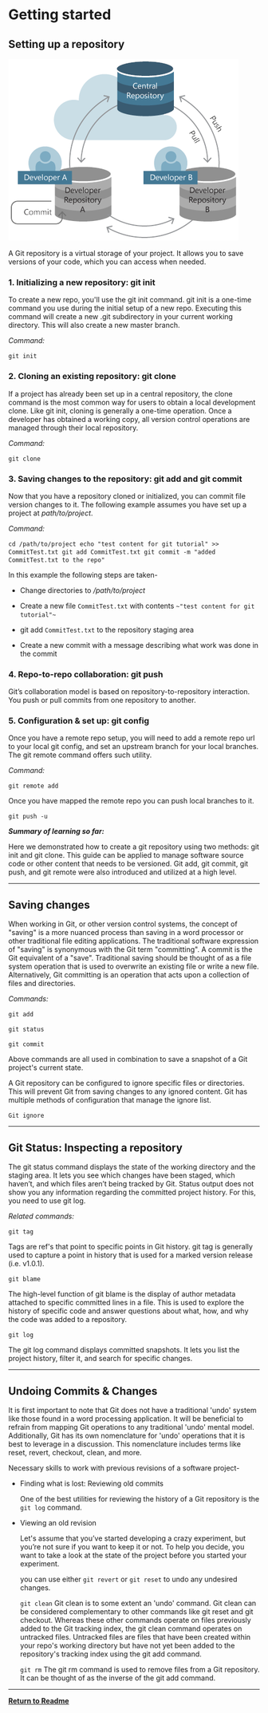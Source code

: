 # **Getting started**




## **Setting up a repository**



   ![GitHub Logo](../images/git_repositories.png)

A Git repository is a virtual storage of your project. It allows you to save versions of your code, which you can access when needed. 

  ### 1. Initializing a new repository: git init
  
  To create a new repo, you'll use the git init command. git init is a one-time command you use during the initial setup of a new repo. Executing this command will create a new .git subdirectory in your current working directory. This will also create a new master branch.
  
  _Command:_
  
  ```
  git init
  ```
   
  
  ### 2. Cloning an existing repository: git clone
  If a project has already been set up in a central repository, the clone command is the most common way for users to obtain a local development clone. Like git init, cloning is generally a one-time operation. Once a developer has obtained a working copy, all version control operations are managed through their local repository.
    
  _Command:_
  
  ```
  git clone
  ```

  ### 3. Saving changes to the repository: git add and git commit
  Now that you have a repository cloned or initialized, you can commit file version changes to it. The following example assumes you have set up a project at _path/to/project_. 
  
  
   _Command:_
   
   ```
cd /path/to/project echo "test content for git tutorial" >> CommitTest.txt git add CommitTest.txt git commit -m "added CommitTest.txt to the repo"
   ```
  In this example the following steps are taken-
  
  * Change directories to _/path/to/project_
  
  * Create a new file ``` CommitTest.txt ``` with contents ``` ~"test content for git tutorial"~ ```
  
  * git add ``` CommitTest.txt ``` to the repository staging area
  
  * Create a new commit with a message describing what work was done in the commit
  
  
  ### 4. Repo-to-repo collaboration: git push
  Git’s collaboration model is based on repository-to-repository interaction. You push or pull commits from one repository to another.
  
     
  ### 5. Configuration & set up: git config
  Once you have a remote repo setup, you will need to add a remote repo url to your local git config, and set an upstream branch for your local branches. The git remote command offers such utility.
  
  _Command:_
  
  ```
  git remote add
  ```

 Once you have mapped the remote repo you can push local branches to it.
 
 ```
git push -u
```

**_Summary of learning so far:_**

Here we demonstrated how to create a git repository using two methods: git init and git clone. This guide can be applied to manage software source code or other content that needs to be versioned. Git add, git commit, git push, and git remote were also introduced and utilized at a high level.

*** 
  
  
  
## **Saving changes**


When working in Git, or other version control systems, the concept of "saving" is a more nuanced process than saving in a word processor or other traditional file editing applications. The traditional software expression of "saving" is synonymous with the Git term "committing". A commit is the Git equivalent of a "save". Traditional saving should be thought of as a file system operation that is used to overwrite an existing file or write a new file. Alternatively, Git committing is an operation that acts upon a collection of files and directories.


_Commands:_ 
```
git add
```

``` 
git status
```

``` 
git commit
```

Above commands are all used in combination to save a snapshot of a Git project's current state.

A Git repository can be configured to ignore specific files or directories. This will prevent Git from saving changes to any ignored content. Git has multiple methods of configuration that manage the ignore list.  

```
Git ignore
```

***

## **Git Status: Inspecting a repository**

The git status command displays the state of the working directory and the staging area. It lets you see which changes have been staged, which haven’t, and which files aren’t being tracked by Git. Status output does not show you any information regarding the committed project history. For this, you need to use git log.

_Related commands:_

```
git tag
```
  
Tags are ref's that point to specific points in Git history. git tag is generally used to capture a point in history that is used for a marked version release (i.e. v1.0.1).

``` 
git blame
```

The high-level function of git blame is the display of author metadata attached to specific committed lines in a file. This is used to explore the history of specific code and answer questions about what, how, and why the code was added to a repository.

```
git log  
```

The git log command displays committed snapshots. It lets you list the project history, filter it, and search for specific changes. 


***

## **Undoing Commits & Changes**

It is first important to note that Git does not have a traditional 'undo' system like those found in a word processing application. It will be beneficial to refrain from mapping Git operations to any traditional 'undo' mental model. Additionally, Git has its own nomenclature for 'undo' operations that it is best to leverage in a discussion. This nomenclature includes terms like reset, revert, checkout, clean, and more.

Necessary skills to work with previous revisions of a software project-

 * Finding what is lost: Reviewing old commits
  
      One of the best utilities for reviewing the history of a Git repository is the ```git log``` command.

 * Viewing an old revision
 
      Let's assume that you’ve started developing a crazy experiment, but you’re not sure if you want to keep it or not. To help you decide, you want to take a look at the state of the project before you started your experiment.
      
      you can use either ```git revert``` or ```git reset``` to undo any undesired changes.
      
      ```git clean```
      Git clean is to some extent an 'undo' command. Git clean can be considered complementary to other commands like git reset and git checkout. Whereas these other commands operate on files previously added to the Git tracking index, the git clean command operates on untracked files. Untracked files are files that have been created within your repo's working directory but have not yet been added to the repository's tracking index using the git add command.
      
      ```git rm```
      The git rm command is used to remove files from a Git repository. It can be thought of as the inverse of the git add command.
      
 *** 
 
 [**Return to Readme**](../README.md)
      